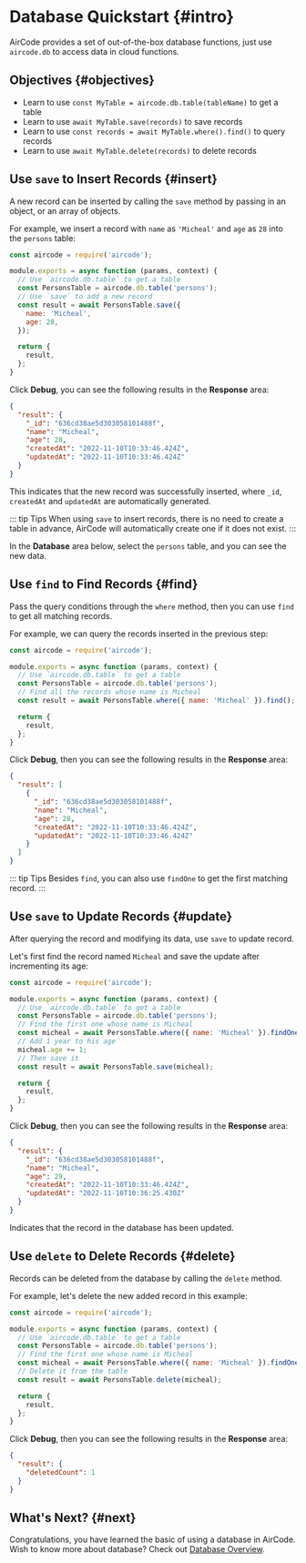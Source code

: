 # Database Quickstart {#intro}

AirCode provides a set of out-of-the-box database functions, just use `aircode.db` to access data in cloud functions.

## Objectives {#objectives}

- Learn to use `const MyTable = aircode.db.table(tableName)` to get a table
- Learn to use `await MyTable.save(records)` to save records
- Learn to use `const records = await MyTable.where().find()` to query records
- Learn to use `await MyTable.delete(records)` to delete records

## Use `save` to Insert Records {#insert}

A new record can be inserted by calling the `save` method by passing in an object, or an array of objects.

For example, we insert a record with `name` as `'Micheal'` and `age` as `28` into the `persons` table:

```js
const aircode = require('aircode');

module.exports = async function (params, context) {
  // Use `aircode.db.table` to get a table
  const PersonsTable = aircode.db.table('persons');
  // Use `save` to add a new record
  const result = await PersonsTable.save({
    name: 'Micheal',
    age: 28,
  });

  return {
    result,
  };
}
```

Click **Debug**, you can see the following results in the **Response** area:

```json
{
  "result": {
    "_id": "636cd38ae5d303058101488f",
    "name": "Micheal",
    "age": 28,
    "createdAt": "2022-11-10T10:33:46.424Z",
    "updatedAt": "2022-11-10T10:33:46.424Z"
  }
}
```

This indicates that the new record was successfully inserted, where `_id`, `createdAt` and `updatedAt` are automatically generated.

::: tip Tips
When using `save` to insert records, there is no need to create a table in advance, AirCode will automatically create one if it does not exist.
:::

In the **Database** area below, select the `persons` table, and you can see the new data.

<ACImage src="/_images/1671508034400.png" mode="light" />
<ACImage src="/_images/1671508051952.png" mode="dark" />

## Use `find` to Find Records {#find}

Pass the query conditions through the `where` method, then you can use `find` to get all matching records.

For example, we can query the records inserted in the previous step:

```js
const aircode = require('aircode');

module.exports = async function (params, context) {
  // Use `aircode.db.table` to get a table
  const PersonsTable = aircode.db.table('persons');
  // Find all the records whose name is Micheal
  const result = await PersonsTable.where({ name: 'Micheal' }).find();

  return {
    result,
  };
}
```

Click **Debug**, then you can see the following results in the **Response** area:

```json
{
  "result": [
    {
      "_id": "636cd38ae5d303058101488f",
      "name": "Micheal",
      "age": 28,
      "createdAt": "2022-11-10T10:33:46.424Z",
      "updatedAt": "2022-11-10T10:33:46.424Z"
    }
  ]
}
```

::: tip Tips
Besides `find`, you can also use `findOne` to get the first matching record.
:::

## Use `save` to Update Records {#update}

After querying the record and modifying its data, use `save` to update record.

Let's first find the record named `Micheal` and save the update after incrementing its age:

```js
const aircode = require('aircode');

module.exports = async function (params, context) {
  // Use `aircode.db.table` to get a table
  const PersonsTable = aircode.db.table('persons');
  // Find the first one whose name is Micheal
  const micheal = await PersonsTable.where({ name: 'Micheal' }).findOne();
  // Add 1 year to his age
  micheal.age += 1;
  // Then save it
  const result = await PersonsTable.save(micheal);

  return {
    result,
  };
}
```

Click **Debug**, then you can see the following results in the **Response** area:

```json
{
  "result": {
    "_id": "636cd38ae5d303058101488f",
    "name": "Micheal",
    "age": 29,
    "createdAt": "2022-11-10T10:33:46.424Z",
    "updatedAt": "2022-11-10T10:36:25.430Z"
  }
}
```

Indicates that the record in the database has been updated.

## Use `delete` to Delete Records {#delete}

Records can be deleted from the database by calling the `delete` method.

For example, let's delete the new added record in this example:

```js
const aircode = require('aircode');

module.exports = async function (params, context) {
  // Use `aircode.db.table` to get a table
  const PersonsTable = aircode.db.table('persons');
  // Find the first one whose name is Micheal
  const micheal = await PersonsTable.where({ name: 'Micheal' }).findOne();
  // Delete it from the table
  const result = await PersonsTable.delete(micheal);

  return {
    result,
  };
}
```

Click **Debug**, then you can see the following results in the **Response** area:

```json
{
  "result": {
    "deletedCount": 1
  }
}
```

## What's Next? {#next}

Congratulations, you have learned the basic of using a database in AirCode. Wish to know more about database? Check out [Database Overview](/guide/database/).
